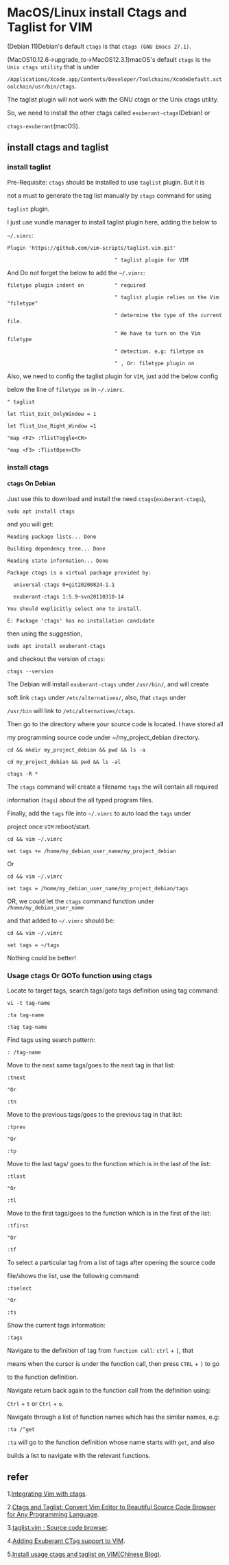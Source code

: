 # MacOS/Linux install Ctags and Taglist for VIM

(Debian 11)Debian's default `ctags` is that `ctags (GNU Emacs 27.1)`.

(MacOS10.12.6->upgrade_to->MacOS12.3.1)macOS's default `ctags` is `the Unix ctags utility` that is under

`/Applications/Xcode.app/Contents/Developer/Toolchains/XcodeDefault.xctoolchain/usr/bin/ctags`.

The taglist plugin will not work with the GNU ctags or the Unix ctags utility.

So, we need to install the other ctags called `exuberant-ctags`(Debian) or

`ctags-exuberant`(macOS).

## install ctags and taglist

### install taglist

Pre-Requisite: `ctags` should be installed to use `taglist` plugin. But it is

 not a must to generate the tag list manually by `ctags` command for using

`taglist` plugin.

I just use vundle manager to install taglist plugin here, adding the below to

`~/.vimrc`:

    Plugin 'https://github.com/vim-scripts/taglist.vim.git'

                                       " taglist plugin for VIM

And Do not forget the below to add the `~/.vimrc`:

    filetype plugin indent on          " required

                                       " taglist plugin relies on the Vim "filetype"

                                       " determine the type of the current file.

                                       " We have to turn on the Vim filetype

                                       " detection. e.g: filetype on

                                       " , Or: filetype plugin on

Also, we need to config the taglist plugin for `VIM`, just add the below config

below the line of `filetype on` in `~/.vimrc`.

    " taglist

    let Tlist_Exit_OnlyWindow = 1

    let Tlist_Use_Right_Window =1

    "map <F2> :TlistToggle<CR>

    "map <F3> :TlistOpen<CR>

### install ctags

#### ctags On Debian

Just use this to download and install the need `ctags`(`exuberant-ctags`),

    sudo apt install ctags

and you will get:

    Reading package lists... Done

    Building dependency tree... Done

    Reading state information... Done

    Package ctags is a virtual package provided by:
  
      universal-ctags 0+git20200824-1.1
  
      exuberant-ctags 1:5.9~svn20110310-14

    You should explicitly select one to install.

    E: Package 'ctags' has no installation candidate

then using the suggestion,

    sudo apt install exuberant-ctags 

and checkout the version of `ctags`:

    ctags --version

The Debian will install `exuberant-ctags` under `/usr/bin/`, and will create

soft link `ctags` under `/etc/alternatives/`, also, that `ctags` under

`/usr/bin` will link to `/etc/alternatives/ctags`.

Then go to the directory where your source code is located. I have stored all

my programming source code under ~/my_project_debian directory.

    cd && mkdir my_project_debian && pwd && ls -a 

    cd my_project_debian && pwd && ls -al

    ctags -R *

The `ctags` command will create a filename `tags` the will contain all required

information (`tags`) about the all typed program files.

Finally, add the `tags` file into `~/.vimrc` to auto load the `tags` under

project once `VIM` reboot/start.

    cd && vim ~/.vimrc      
    
    set tags += /home/my_debian_user_name/my_project_debian  

Or

    cd && vim ~/.vimrc      
    
    set tags = /home/my_debian_user_name/my_project_debian/tags

OR, we could let the `ctags` command function under `/home/my_debian_user_name`

and that added to `~/.vimrc` should be:

    cd && vim ~/.vimrc

    set tags = ~/tags

Nothing could be better!

### Usage ctags Or GOTo function using ctags

Locate to target tags, search tags/goto tags definition using tag command:

    vi -t tag-name

    :ta tag-name

    :tag tag-name

Find tags using search pattern:

    : /tag-name

Move to the next same tags/goes to the next tag in that list:

    :tnext

    "Or

    :tn

Move to the previous tags/goes to the previous tag in that list:

    :tprev
    
    "Or 
    
    :tp

Move to the last tags/ goes to the function which is in the last of the list:

    :tlast
    
    "Or
    
    :tl

Move to the first tags/goes to the function which is in the first of the list:

    :tfirst

    "Or

    :tf

To select a particular tag from a list of tags after opening the source code

file/shows the list, use the following command:

    :tselect

    "Or

    :ts

Show the current tags information:

    :tags

Navigate to the definition of tag from `function call`: `ctrl` + `]`, that

means when the cursor is under the function call, then press `CTRL` + `]` to go

to the function definition.

Navigate return back again to the function call from the definition using:

`Ctrl` + `t` or `Ctrl` + `o`.

Navigate through a list of function names which has the similar names, e.g:

    :ta /^get

`:ta` will go to the function definition whose name starts with `get`, and also

builds a list to navigate with the relevant functions.

## refer

1.[Integrating Vim with ctags](https://linuxhint.com/integrating_vim_ctags/).

2.[Ctags and Taglist: Convert Vim Editor to Beautiful Source Code Browser for Any Programming Language](https://www.thegeekstuff.com/2009/04/ctags-taglist-vi-vim-editor-as-sourece-code-browser/).

3.[taglist.vim : Source code browser](https://www.vim.org/scripts/script.php?script_id=273).

4.[Adding Exuberant CTag support to VIM](https://gist.github.com/lancebecker/1428183).

5.[Install usage ctags and taglist on VIM(Chinese Blog)](https://blog.csdn.net/baidu_35679960/article/details/79111140).
